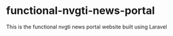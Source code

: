 # functional-nvgti-news-portal
This is the functional nvgti news portal website built using Laravel
